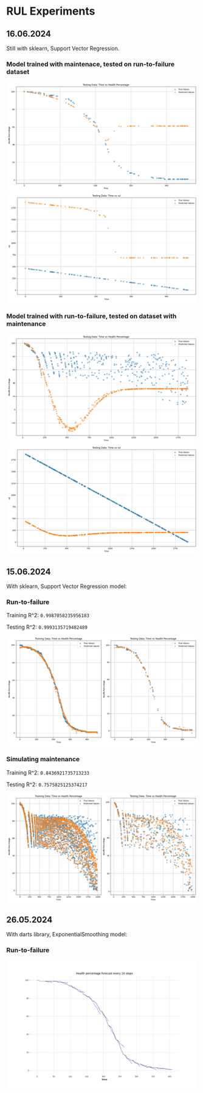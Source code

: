 # RUL Experiments

## 16.06.2024

Still with sklearn, Support Vector Regression.

### Model trained with maintenace, tested on run-to-failure dataset

![immagine](./img/16_06_2024_trained_with_maintenance_test_run_to_failure.png)
![immagine](./img/rul_with_maintenance_test_with_run_to_failure.png)

### Model trained with run-to-failure, tested on dataset with maintenance

![immagine](./img/16_06_2024_trained_run_to_failure_test_with_maintenance.png)
![immagine](./img/rul_run_to_failure_test_with_maintenance.png)

## 15.06.2024

With sklearn, Support Vector Regression model:

### Run-to-failure

Training R^2: `0.9987058235956183`

Testing R^2: `0.9993135719482489`

![immagine](./img/15_06_2024_without_maintenance.png)

### Simulating maintenance

Training R^2: `0.8436921735713233`

Testing R^2: `0.7575825125374217`

![immagine](./img/15_06_2024_with_maintenance.png)

## 26.05.2024

With darts library, ExponentialSmoothing model:

### Run-to-failure

![img.png](./img/26_05_2024_health_forecast.png)
